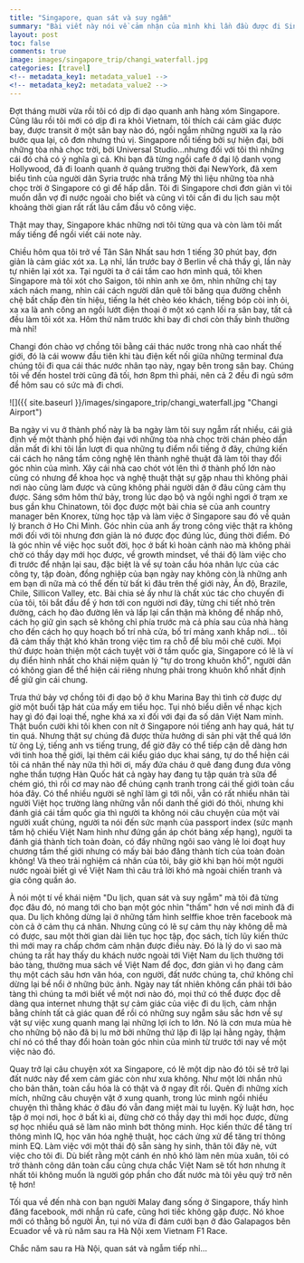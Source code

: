 ```yaml
---
title: "Singapore, quan sát và suy ngẫm"
summary: "Bài viết này nói về cảm nhận của mình khi lần đầu được đi Singapore..."
layout: post  
toc: false
comments: true
image: images/singapore_trip/changi_waterfall.jpg
categories: [travel]
<!-- metadata_key1: metadata_value1 -->
<!-- metadata_key2: metadata_value2 -->
---
```


Đợt tháng mười vừa rồi tôi có dịp đi dạo quanh anh hàng xóm Singapore. Cũng lâu rồi tôi mới có dịp đi ra khỏi Vietnam,
tôi thích cái cảm giác được bay, được transit ở một sân bay nào đó, ngồi ngắm những người xa lạ rảo bước qua lại, cô đơn 
nhưng thú vị. Singapore nổi tiếng bởi sự hiện đại, bởi những tòa nhà chọc trời, bởi Universal Studio...nhưng đối với tôi 
thì những cái đó chả có ý nghĩa gì cả. Khi bạn đã từng ngồi cafe ở đại lộ danh vọng Hollywood, đã đi loanh quanh ở quảng 
trường thời đại NewYork, đã xem biểu tình của người dân Syria trước nhà trắng Mỹ thì liệu những tòa nhà chọc trời ở Singapore 
có gì để hấp dẫn. Tôi đi Singapore chơi đơn giản vì tôi muốn dẫn vợ đi nước ngoài cho biết và cũng vì tôi cần đi 
du lịch sau một khoảng thời gian rất rất lâu cắm đầu vô công việc. 

Thật may thay, Singapore khác những nơi tôi từng qua và còn làm tôi mất mấy tiếng để ngồi viết cái note này. 

Chiều hôm qua tôi trở về Tân Sân Nhất sau hơn 1 tiếng 30 phút bay, đơn giản là cảm giác xót xa. Lạ nhỉ, lần trước bay ở 
Berlin về chả thấy gì, lần này tự nhiên lại xót xa. Tại người ta ở cái tầm cao hơn mình quá, tôi khen Singapore mà tôi xót cho Saigon, 
tôi nhìn anh xe ôm, nhìn những chị tay xách nách mang, nhìn cái cách người dân quê tôi băng qua đường chễnh chệ bất chấp 
đèn tín hiệu, tiếng la hét chèo kéo khách, tiếng bóp còi inh ỏi, xa xa là anh công an ngồi lướt điện thoại ở một xó cạnh
 lối ra sân bay, tất cả đều làm tôi xót xa. Hôm thứ năm trước khi bay đi chơi còn thấy bình thường mà nhỉ!

Changi đón chào vợ chồng tôi bằng cái thác nước trong nhà cao nhất thế giới, đó là cái woww đầu tiên khi tàu 
điện kết nối giữa những terminal đưa chúng tôi đi qua cái thác nước nhân tạo này, ngay bên trong sân bay. Chúng tôi về đến 
hostel trời cũng đã tối, hơn 8pm thì phải, nên cả 2 đều đi ngủ sớm để hôm sau có sức mà đi chơi. 

![]({{ site.baseurl }}/images/singapore_trip/changi_waterfall.jpg "Changi Airport")

Ba ngày vi vu ở thành phố này là ba ngày làm tôi suy ngẫm rất nhiều, cái giả định về một thành phố hiện đại với những tòa 
nhà chọc trời chán phèo dần dần mất đi khi tôi lần lượt đi qua những tụ điểm nổi tiếng ở đây, chứng kiến cái cách họ nâng
 tầm công nghệ lên thành nghê thuật đã làm tôi thay đổi góc nhìn của mình. 
 Xây cái nhà cao chót vót lên thì ở thành phố lớn nào cũng có nhưng để khoa học và nghệ thuật thật sự gặp nhau thì không phải nơi nào 
 cũng làm được và cũng không phải người dân ở đâu cũng cảm thụ được. Sáng sớm hôm thứ bảy, trong lúc dạo bộ và ngồi nghỉ ngơi ở trạm xe bus gần khu Chinatown, tôi đọc được một bài chia sẻ của anh country manager bên 
 Knorex, từng học tập và làm việc ở Singapore sau đó về quản lý branch ở Ho Chi Minh. Góc nhìn của anh ấy trong công việc 
 thật ra không mới đối với tôi nhưng đơn giản là nó được đọc đúng lúc, đúng thời điểm. Đó là góc nhìn về việc học suốt đời, học ở bất kì 
 hoàn cảnh nào mà không phải chờ có thầy dạy mới học được, về growth mindset, về thái độ làm việc cho đi trước để nhận lại sau, đặc biệt 
 là về sự toàn cầu hóa nhân lực của các công ty, tập đoàn, đồng nghiệp của bạn ngày nay không còn là những anh em bạn dì
 nữa mà có thể đến từ bất kì đâu trên thế giới này, Ấn độ, Brazile, Chile, Sillicon Valley, etc. Bài chia sẻ ấy như là 
 chất xúc tác cho chuyến đi của tôi, tôi bắt đầu để ý hơn tới con người nơi đây, từng chi tiết nhỏ trên đường, cách họ 
 đào đường lên và lấp lại cẩn thận mà không để nhấp nhô, cách họ giữ gìn sạch sẽ không chỉ phía trước mà cả phía sau của 
  nhà hàng cho đến cách họ quy hoạch bố trí nhà cửa, bố trí mảng xanh khắp nơi...
 tôi đã cảm thấy thật khó khăn trong việc tìm ra chỗ để bĩu môi chê cười. Mọi thứ được hoàn thiện một cách tuyệt vời ở tầm
 quốc gia, Singapore có lẽ là ví dụ điển hình nhất cho khái niệm quản lý "tự do trong khuôn khổ", người dân có không gian 
 để thể hiện cái riêng nhưng phải trong khuôn khổ nhất định để giữ gìn cái chung. 
 
 Trưa thứ bảy vợ chồng tôi đi dạo bộ ở khu Marina Bay thì tình cờ được dự giờ một buổi tập hát của mấy em tiểu học. Tụi nhỏ
 biểu diễn về nhạc kịch hay gì đó đại loại thế, nghe khá xa xỉ đối với đại đa số dân Việt Nam mình. Thật buồn cười khi tôi
 khen con nít ở Singapore nói tiếng anh hay quá, hát tự tin quá. Nhưng thật sự chúng đã được thừa hưởng di sản phi vật thể 
 quá lớn từ ông Lý, tiếng anh vs tiếng trung, để giờ đây có thể tiếp cận dễ dàng hơn với tinh hoa thế giới, lại thêm cái kiểu 
 giáo dục khai sáng, tự do thể hiện cái tôi cá nhân thế này nữa thì hỡi ơi, mấy đứa cháu ở quê đang đung đưa võng nghe thần 
 tượng Hàn Quốc hát cả ngày hay đang tụ tập quán trà sữa để chém gió, thì rồi cơ may nào để chúng cạnh tranh trong cái 
  thế giới toàn cầu hóa đây. Có thể nhiều người sẽ nghĩ làm gì tới nỗi, vẫn có rất nhiều nhân tài người Việt học trường làng
  những vẫn nổi danh thế giới đó thôi, nhưng khi đánh giá cái tầm quốc gia thì người ta không nói câu chuyện của một vài người xuất chúng,
  người ta nói đến sức mạnh của passport index (sức mạnh tấm hộ chiếu Việt Nam hình như đứng gần áp chót bảng xếp hạng), 
  người ta đánh giá thành tích toàn đoàn, có đấy những ngôi sao vàng lẻ loi đoạt huy chương tầm thế giới nhưng có mấy bài báo đăng thành 
  tích của toàn đoàn không! Và theo trải nghiệm cá nhân của tôi, bây giờ khi bạn hỏi một người nước ngoài biết gì về Việt 
  Nam thì câu trả lời khó mà ngoài chiến tranh và gia công quần áo.  
  
À nói một tí về khái niệm "Du lịch, quan sát và suy ngẫm" mà tôi đã từng đọc đâu đó, nó mang tới cho bạn một góc nhìn "thấm" hơn về nơi mình
đã đi qua. Du lịch không dừng lại ở những tấm hình selffie khoe trên facebook mà còn cả ở cảm thụ cá nhân. Nhưng cũng có 
lẽ sự cảm thụ này không dễ mà có được, sau một thời gian dài liên tục học tập, đọc sách, tích lũy kiến thức thì mới may ra
chấp chớm cảm nhận được điều này. Đó là lý do vì sao mà chúng ta rất hay thấy du khách nước ngoài tới Việt Nam du lịch thường 
tới bảo tàng, thường mua sách về Việt Nam để đọc, đơn giản vì họ đang cảm thụ một cách sâu hơn văn hóa, con người, đất
 nước chúng ta, chứ không chỉ dừng lại bề nổi ở những bức ảnh. Ngày nay tất nhiên không cần
phải tới bảo tàng thì chúng ta mới biết về một nơi nào đó, mọi thứ có thể được đọc dễ dàng qua internet nhưng thật sự cảm
giác của việc đi du lịch, cảm nhận bằng chính tất cả giác quan để rồi có những suy ngẫm sâu sắc hơn về sự vật sự việc 
 xung quanh mang lại những lợi ích to lớn. Nó là cơn mưa mùa hè
cho những bộ não đã bị lu mờ bởi những thứ lặp đi lặp lại hằng ngày, thậm chí nó có thể thay đổi hoàn toàn góc nhìn của 
mình từ trước tới nay về một việc nào đó.

Quay trở lại câu chuyện xót xa Singapore, có lẽ một dịp nào đó tôi sẽ trở lại đất nước này để xem cảm giác còn như xưa không.
Như một lời nhắn nhủ cho bản thân, toàn cầu hóa là có thật và ở ngay đít rồi. Quên đi những xích mích, những câu chuyện vặt
 ở xung quanh, trong lúc mình ngồi nhiều chuyện thì thằng khác ở đâu đó vẫn đang miệt mài tu luyện. Kỷ luật hơn, 
 học tập ở mọi nơi, học ở bất kì ai, đừng chờ có thầy dạy thì mới học được, đừng sợ học nhiều quá sẽ làm não mình bớt thông minh. 
 Học kiến thức để tăng trí thông mình IQ, học văn hóa nghệ thuật, học cách ửng xử để tăng trí thông minh EQ. 
Làm việc với một thái độ sẵn sàng hy sinh, thân tôi đây nè, vứt việc cho tôi đi. Dù biết rằng một cánh én nhỏ khó làm nên mùa 
xuân, tôi có trở thành công dân toàn cầu cũng chưa chắc Việt Nam sẽ tốt hơn nhưng ít nhất tôi không muốn là người góp phần cho đất nước mà tôi yêu quý trở nên tệ hơn!

Tối qua về đến nhà con bạn người Malay đang sống ở Singapore, thấy hình đăng facebook, mới nhắn rủ cafe, cũng hơi tiếc không
gặp được. Nó khoe mới có thằng bồ người Ấn, tụi nó vừa đi đám cưới bạn ở đảo Galapagos bên Ecuador về và rủ năm sau ra Hà Nội xem Vietnam F1 Race.

Chắc năm sau ra Hà Nội, quan sát và ngẫm tiếp nhỉ...



